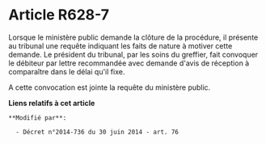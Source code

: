 # Article R628-7

Lorsque le ministère public demande la clôture de la procédure, il présente au tribunal une requête indiquant les faits de
nature à motiver cette demande. Le président du tribunal, par les soins du greffier, fait convoquer le débiteur par lettre
recommandée avec demande d'avis de réception à comparaître dans le délai qu'il fixe.

A cette convocation est jointe la requête du ministère public.

**Liens relatifs à cet article**

	**Modifié par**:

	  - Décret n°2014-736 du 30 juin 2014 - art. 76
